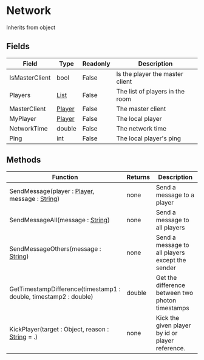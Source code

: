 # Network
Inherits from object
## Fields
|Field|Type|Readonly|Description|
|---|---|---|---|
|IsMasterClient|bool|False|Is the player the master client|
|Players|[List](../objects/list.md)|False|The list of players in the room|
|MasterClient|[Player](../objects/player.md)|False|The master client|
|MyPlayer|[Player](../objects/player.md)|False|The local player|
|NetworkTime|double|False|The network time|
|Ping|int|False|The local player's ping|
## Methods
|Function|Returns|Description|
|---|---|---|
|SendMessage(player : [Player](../objects/player.md), message : [String](../static/string.md))|none|Send a message to a player|
|SendMessageAll(message : [String](../static/string.md))|none|Send a message to all players|
|SendMessageOthers(message : [String](../static/string.md))|none|Send a message to all players except the sender|
|GetTimestampDifference(timestamp1 : double, timestamp2 : double)|double|Get the difference between two photon timestamps|
|KickPlayer(target : Object, reason : [String](../static/string.md) = .)|none|Kick the given player by id or player reference.|

